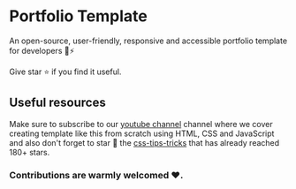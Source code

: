 # Portfolio Template

An open-source, user-friendly, responsive and accessible portfolio template for developers 🚀⚡

Give star ⭐ if you find it useful. 



## Useful resources

Make sure to subscribe to our [youtube channel](https://www.youtube.com/@nisarhassan12) channel where we cover creating template like this from scratch using HTML, CSS and JavaScript and also don't forget to star 🌟 the [css-tips-tricks](https://github.com/devsyedmohsin/css-tips-tricks) that has already reached 180+ stars.


### Contributions are warmly welcomed ❤️.
